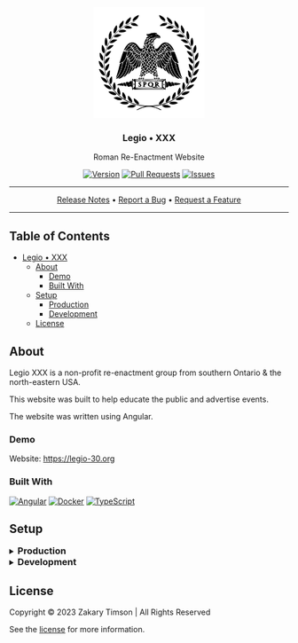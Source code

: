 <!-- Header -->
<div id="top" align="center">
  <br />

  <!-- Logo -->
  <img src="./src/assets/img/favicon.svg" alt="Logo" width="200" height="200">

  <!-- Title -->
  ### Legio • XXX

  <!-- Description -->
  Roman Re-Enactment Website

  <!-- Repo badges -->
  [![Version](https://img.shields.io/badge/dynamic/json.svg?label=Version&style=for-the-badge&url=https://git.zakscode.com/api/v1/repos/ztimson/legio-30/tags&query=$[0].name)](https://git.zakscode.com/ztimson/legio-30/tags)
  [![Pull Requests](https://img.shields.io/badge/dynamic/json.svg?label=Pull%20Requests&style=for-the-badge&url=https://git.zakscode.com/api/v1/repos/ztimson/legio-30&query=open_pr_counter)](https://git.zakscode.com/ztimson/legio-30/pulls)
  [![Issues](https://img.shields.io/badge/dynamic/json.svg?label=Issues&style=for-the-badge&url=https://git.zakscode.com/api/v1/repos/ztimson/legio-30&query=open_issues_count)](https://git.zakscode.com/ztimson/legio-30/issues)

  <!-- Links -->

  ---
  <div>
    <a href="https://git.zakscode.com/ztimson/legio-30/releases" target="_blank">Release Notes</a>
    • <a href="https://git.zakscode.com/ztimson/legio-30/issues/new?template=.github%2fissue_template%2fbug.md" target="_blank">Report a Bug</a>
    • <a href="https://git.zakscode.com/ztimson/legio-30/issues/new?template=.github%2fissue_template%2fenhancement.md" target="_blank">Request a Feature</a>
  </div>

  ---
</div>

## Table of Contents
- [Legio • XXX](#top)
	- [About](#about)
        - [Demo](#demo)
		- [Built With](#built-with)
	- [Setup](#setup)
        - [Production](#production)
		- [Development](#development)
	- [License](#license)

## About

Legio XXX is a non-profit re-enactment group from southern Ontario & the north-eastern USA.

This website was built to help educate the public and advertise events.

The website was written using Angular.

### Demo

Website: https://legio-30.org

### Built With
[![Angular](https://img.shields.io/badge/Angular-DD0031?style=for-the-badge&logo=angular)](https://angular.io/)
[![Docker](https://img.shields.io/badge/Docker-384d54?style=for-the-badge&logo=docker)](https://docker.com/)
[![TypeScript](https://img.shields.io/badge/TypeScript-3178C6?style=for-the-badge&logo=typescript&logoColor=white)](https://typescriptlang.org/)

## Setup

<details>
<summary>
  <h3 id="production" style="display: inline">
    Production
  </h3>
</summary>

#### Prerequisites
- [Docker](https://docs.docker.com/install/)

#### Instructions
1. Run the docker image: `docker run -p 80:80 git.zakscode.com/ztimson/legio-30:latest`
2. Open [http://localhost](http://localhost)
</details>

<details>
<summary>
  <h3 id="development" style="display: inline">
    Development
  </h3>
</summary>

#### Prerequisites
- [Node.js](https://nodejs.org/en/download)

#### Instructions
1. Install the dependencies: `npm install`
2. Start the Angular server: `npm run start`
3. Open [http://localhost:4200](http://localhost:4200)

</details>

## License
Copyright © 2023 Zakary Timson | All Rights Reserved

See the [license](./LICENSE) for more information.
